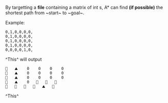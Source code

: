 By targetting a **file** containing a matrix of int s,
A* can find **(if possible)** the shortest path from ~start~ to ~goal~.


Example:

```
0,1,0,0,0,0,
0,1,0,0,0,0,
0,1,0,0,0,0,
0,1,0,0,0,0,
0,0,0,0,1,0,
```

^This^ will output

```
🚦   ⛰️    0    0    0    0   
🚗   ⛰️    0    0    0    0
🚗   ⛰️    0    0    0    0   
🚗   ⛰️    0   🚗   🚗   🚗   
🚗   🚗   🚗   🚗   ⛰️   🏁
```

^This^










